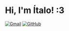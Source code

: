 # Hi, I'm Ítalo! :3

[![Gmail](https://img.shields.io/badge/Gmail-100000?style=for-the-badge&logo=gmail&logoColor=white)](email.italoluz@gmail.com "E-mail")
[![GitHub](https://img.shields.io/badge/GitHub-100000?style=for-the-badge&logo=github&logoColor=white)](https://github.com/italoluz/ "GitHub")
